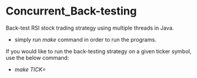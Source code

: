 # Concurrent_Back-testing
Back-test RSI stock trading strategy using multiple threads in Java.

* simply run *make* command in order to run the programs.

If you would like to run the back-testing strategy on a given ticker symbol, use the below command:
* *make TICK=<symbol>*
